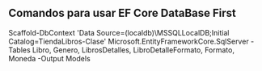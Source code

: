 ## Comandos para usar EF Core DataBase First


Scaffold-DbContext 'Data Source=(localdb)\MSSQLLocalDB;Initial Catalog=TiendaLibros-Clase' Microsoft.EntityFrameworkCore.SqlServer -Tables Libro, Genero, LibrosDetalles, LibroDetalleFormato, Formato, Moneda -Output Models
